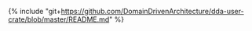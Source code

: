 {% include "git+https://github.com/DomainDrivenArchitecture/dda-user-crate/blob/master/README.md" %}